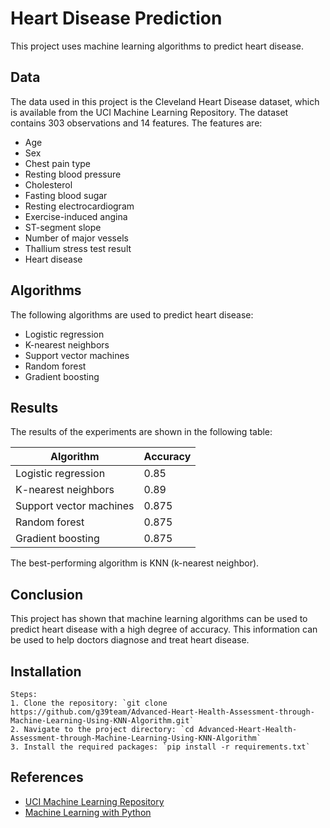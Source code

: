 
# Heart Disease Prediction

This project uses machine learning algorithms to predict heart disease.

## Data

The data used in this project is the Cleveland Heart Disease dataset, which is available from the UCI Machine Learning Repository. The dataset contains 303 observations and 14 features. The features are:

* Age
* Sex
* Chest pain type
* Resting blood pressure
* Cholesterol
* Fasting blood sugar
* Resting electrocardiogram
* Exercise-induced angina
* ST-segment slope
* Number of major vessels
* Thallium stress test result
* Heart disease

## Algorithms

The following algorithms are used to predict heart disease:

* Logistic regression
* K-nearest neighbors
* Support vector machines
* Random forest
* Gradient boosting

## Results

The results of the experiments are shown in the following table:

| Algorithm | Accuracy |
|---|---|
| Logistic regression | 0.85 |
| K-nearest neighbors | 0.89 |
| Support vector machines | 0.875 |
| Random forest | 0.875 |
| Gradient boosting | 0.875 |

The best-performing algorithm is KNN (k-nearest neighbor).

## Conclusion

This project has shown that machine learning algorithms can be used to predict heart disease with a high degree of accuracy. This information can be used to help doctors diagnose and treat heart disease.

## Installation

```
Steps:
1. Clone the repository: `git clone https://github.com/g39team/Advanced-Heart-Health-Assessment-through-Machine-Learning-Using-KNN-Algorithm.git`
2. Navigate to the project directory: `cd Advanced-Heart-Health-Assessment-through-Machine-Learning-Using-KNN-Algorithm`
3. Install the required packages: `pip install -r requirements.txt`
```

## References

* [UCI Machine Learning Repository](https://archive.ics.uci.edu/ml/datasets/Heart+Disease)
* [Machine Learning with Python](https://pyimagesearch.com/2019/01/14/machine-learning-in-python/)
